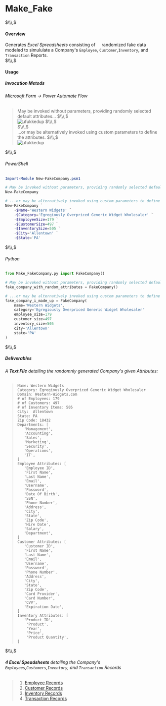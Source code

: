 # Make_Fake  

$\\\,$   
#### Overview
Generates *Excel Spreadsheets* consisting of $\quad\text{randomized fake data} \quad$ modeled to simululate a Company's `Employee`, `Customer`,`Inventory`, and `Transaction` Reports.  
$\\\,$   
#### Usage     
##### Invocation Metods
###### Microsoft Form $\longrightarrow$ Power Automate Flow
> May be invoked without parameters, providing randomly selected default attributes...
> $\\\,$   
> <img src="https://github.com/HarryJamesGreenblatt/Make_Fake/blob/main/img/Make_Fake_Form_Without_Params.jpg" alt="ufukkedup"></img>
> $\\\,$   
> $\\\,$   
> ...or may be alternatively invoked using custom parameters to define the attributes.
> $\\\,$   
> <img src="https://github.com/HarryJamesGreenblatt/Make_Fake/blob/main/img/Make_Fake_Form_With_Params.jpg" alt="ufukkedup"></img>

$\\\,$      
###### PowerShell
```powershell
Import-Module New-FakeCompany.psm1

# May be invoked without parameters, providing randomly selected default attributes...
New-FakeCompany

# ...or may be alternatively invoked using custom parameters to define the attributes.
New-FakeCompany `
    -$Name='Western Widgets' `
    -$Category='Egregiously Overpriced Generic Widget Wholesaler' `
    -$EmployeeSize=179 `
    -$CustomerSize=497 `
    -$InventorySize=505 `
    -$City='Allentown' `
    -$State='PA'
``` 

$\\\,$   

###### Python 
   
```python
from Make_FakeCompany.py import FakeCompany()

# May be invoked without parameters, providing randomly selected default attributes...
fake_company_with_random_attributes = FakeCompany()

# ...or may be alternatively invoked using custom parameters to define the attributes.
fake_company_i_made_up = FakeCompany(
    name='Western Widgets',
    category='Egregiously Overpriced Generic Widget Wholesaler'
    employee_size=179
    customer_size=497
    inventory_size=505
    city='Allentown'
    state='PA'
)
```
$\\\,$
##### Deliverables
###### A **Text File** detailing the randomnly generated Company's given $Attributes$:
> ```
> Name: Western Widgets
> Category: Egregiously Overpriced Generic Widget Wholesaler
> Domain: Western-Widgets.com
> # of Employees: 179
> # of Customers: 497
> # of Inventory Items: 505
> City:  Allentown
> State: PA
> Zip Code: 18432
> Departments: [
>    'Management', 
>    'Accounting', 
>    'Sales', 
>    'Marketing', 
>    'Security', 
>    'Operations', 
>    'IT', 
> ]
> Employee Attributes: [
>    'Employee ID', 
>    'First Name', 
>    'Last Name', 
>    'Email', 
>    'Username', 
>    'Password', 
>    'Date Of Birth', 
>    'SSN', 
>    'Phone Number', 
>    'Address', 
>    'City', 
>    'State', 
>    'Zip Code', 
>    'Hire Date', 
>    'Salary', 
>    'Department', 
> ]
> Customer Attributes: [
>    'Customer ID', 
>    'First Name', 
>    'Last Name', 
>    'Email', 
>    'Username', 
>    'Password', 
>    'Phone Number', 
>    'Address', 
>    'City', 
>    'State', 
>    'Zip Code', 
>    'Card Provider', 
>    'Card Number', 
>    'CVV', 
>    'Expiration Date', 
> ]
> Inventory Attributes: [
>    'Product ID', 
>     'Product', 
>     'Year', 
>     'Price', 
>     'Product Quantity', 
> ]
>```

$\\\,$
###### **4 Excel Speadsheets** detailing the Company's `Employees`,`Customers`,`Inventory`, and `Transaction` $Records$
> 1. [Employee Records](powershell/to_excel/Western%20Widgets%20-%20Egregiously%20Overpriced%20Generic%20Widget%20Wholesaler%C2%A0%20-%20Employees.xlsx)
> 2. [Customer Records](powershell/to_excel/Western%20Widgets%20-%20Egregiously%20Overpriced%20Generic%20Widget%20Wholesaler%C2%A0%20-%20Customers.xlsx)
> 3. [Inventory Records](powershell/to_excel/Western%20Widgets%20-%20Egregiously%20Overpriced%20Generic%20Widget%20Wholesaler%C2%A0%20-%20Inventory.xlsx)
> 4. [Transaction Records](powershell/to_excel/Western%20Widgets%20-%20Egregiously%20Overpriced%20Generic%20Widget%20Wholesaler%C2%A0%20-%20Transactions.xlsx)
